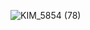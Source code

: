 ![KIM_5854 (78)](https://user-images.githubusercontent.com/88780311/167611530-40dc2619-a0e7-4c40-b1cb-499b22e1ad7b.jpg)

